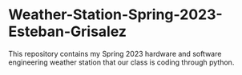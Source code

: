 # Weather-Station-Spring-2023-Esteban-Grisalez
This repository contains my Spring 2023 hardware and software engineering weather station that our class is coding through python.
